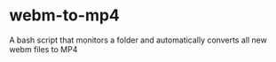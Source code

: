 # webm-to-mp4
A bash script that monitors a folder and automatically converts all new webm files to MP4 

